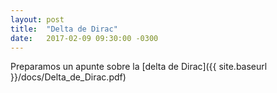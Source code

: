 ```yaml
---
layout: post
title:  "Delta de Dirac"
date:   2017-02-09 09:30:00 -0300
---
```


Preparamos un apunte sobre la [delta de Dirac]({{ site.baseurl }}/docs/Delta_de_Dirac.pdf)
